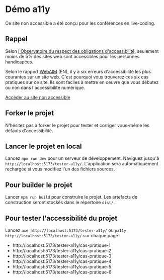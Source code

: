 # Démo a11y

Ce site non accessible a été conçu pour les conférences en live-coding.

## Rappel

Selon [l'Observatoire du respect des obligations d'accessibilité](https://observatoire-access-num.aveuglesdefrance.org/), seulement moins de 5% des sites web sont accessibles pour les personnes handicapées.

Selon le rapport [WebAIM](https://webaim.org/projects/million/) (EN), il y a six erreurs d'accessibilité les plus courantes sur un site web. C'est pourquoi vous trouverez ces six cas pratiques sur ce site. Ils sont faciles à mettre en oeuvre que vous débutez ou non dans l'accessibilité numérique.

[Accéder au site non accessible](https://emma11y.github.io/tester-a11y/)

## Forker le projet

N'hésitez pas à forker le projet pour tester et corriger vous-même les défauts d'accessibilité.

## Lancer le projet en local

Lancez `npm run dev` pour un serveur de développement. Naviguez jusqu'à `http://localhost:5173/tester-a11y/`. L'application sera automatiquement rechargée si vous modifiez l'un des fichiers sources.

## Pour builder le projet

Lancer `npm run build` pour construire le projet. Les artefacts de construction seront stockés dans le répertoire `dist/`.

## Pour tester l'accessibilité du projet

Lancez `axe http://localhost:5173/tester-a11y/` ou `pa11y http://localhost:5173/tester-a11y/` sur chaque page :

- http://localhost:5173/tester-a11y/cas-pratique-1
- http://localhost:5173/tester-a11y/cas-pratique-2
- http://localhost:5173/tester-a11y/cas-pratique-3
- http://localhost:5173/tester-a11y/cas-pratique-4
- http://localhost:5173/tester-a11y/cas-pratique-5
- http://localhost:5173/tester-a11y/cas-pratique-6
